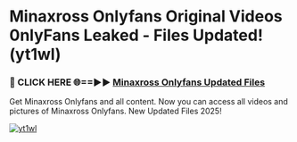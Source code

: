 # Minaxross Onlyfans Original Videos 0nlyFans Leaked - Files Updated! (yt1wl)

<h3>🔴 CLICK HERE 🌐==►► <a href="https://tinyurl.com/2m67pmp6" rel="nofollow">Minaxross Onlyfans Updated Files</a></h3>

Get Minaxross Onlyfans and all content. Now you can access all videos and pictures of Minaxross Onlyfans. New Updated Files 2025!

[![yt1wl](https://i.imgur.com/H4QAA4z.gif)](https://tinyurl.com/2m67pmp6)
